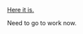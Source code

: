 <!-- 
.. title: Nikola Site is on GitHub
.. slug: nikola-site-is-on-github
.. date: 2016-12-29 10:14:01 UTC+10:00
.. tags: Nikola
.. category: 
.. link: 
.. description: 
.. type: text
-->

[Here it is.](https://github.com/getnikola/nikola-site)

Need to go to work now.